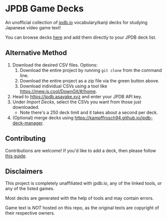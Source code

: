 # JPDB Game Decks

An unofficial collection of [jpdb.io](https://jpdb.io) vocabulary/kanji decks for studying Japanese video game text!

You can browse decks [here](https://philipguin.github.io/JpdbGameDecks) and add them directly to your JPDB deck list.


## Alternative Method
1. Download the desired CSV files. Options:
   1. Download the entire project by running `git clone` from the command line.
   2. Download the entire project as a zip file via the green button above.
   3. Download individual CSVs using a tool like <https://mew.js.cool/DownGit/#/home>.
2. Head to <https://jpdb.asayake.xyz> and enter your JPDB API key.
3. Under _Import Decks_, select the CSVs you want from those just downloaded.
   * Note there's a 250 deck limit and it takes about a second per deck.
4. (Optional) merge decks using <https://kampffrosch94.github.io/jpdb-deck-manager>.


## Contributing

Contributions are welcome! If you'd like to add a deck, then please follow [this guide](contributing.md).


## Disclaimers

This project is completely unaffiliated with jpdb.io, any of the linked tools, or any of the listed games.

Most decks are generated with the help of tools and may contain errors.

Game text is _NOT_ hosted on this repo, as the original texts are copyright of their respective owners.
